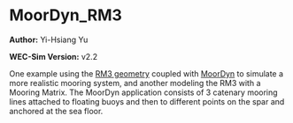 # MoorDyn_RM3

**Author:**          Yi-Hsiang Yu

**WEC-Sim Version:** v2.2

One example using the [RM3 geometry](http://wec-sim.github.io/WEC-Sim/tutorials.html#two-body-point-absorber-rm3) coupled with [MoorDyn](http://wec-sim.github.io/WEC-Sim/features.html#using-moordyn) to simulate a more realistic mooring system, and another modeling the RM3 with a Mooring Matrix. The MoorDyn application consists of 3 catenary mooring lines attached to floating buoys and then to different points on the spar and anchored at the sea floor.   

